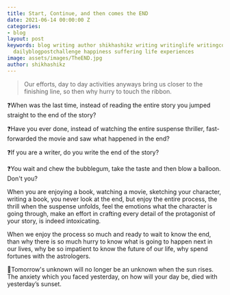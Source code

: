 ```yaml
---
title: Start, Continue, and then comes the END
date: 2021-06-14 00:00:00 Z
categories:
- blog
layout: post
keywords: blog writing author shikhashikz writing writinglife writingcommunity dailyblogpost
  dailyblogpostchallenge happiness suffering life experiences
image: assets/images/TheEND.jpg
author: shikhashikz
---
```


>Our efforts, day to day activities anyways bring us closer to the finishing line, so then why hurry to touch the ribbon.
>

❓When was the last time, instead of reading the entire story you jumped straight to the end of the story?

❓Have you ever done, instead of watching the entire suspense thriller, fast-forwarded the movie and saw what happened in the end?

❓If you are a writer, do you write the end of the story? 

❓You wait and chew the bubblegum, take the taste and then blow a balloon. Don't you?

When you are enjoying a book, watching a movie, sketching your character, writing a book, you never look at the end, but enjoy the entire process, the thrill when the suspense unfolds, feel the emotions what the character is going through, make an effort in crafting every detail of the protagonist of your story, is indeed intoxicating.

When we enjoy the process so much and ready to wait to know the end, than why there is so much hurry to know what is going to happen next in our lives, why be so impatient to know the future of our life, why spend fortunes with the astrologers. 

🌻Tomorrow's unknown will no longer be an unknown when the sun rises. The anxiety which you faced yesterday, on how will your day be, died with yesterday’s sunset. 

